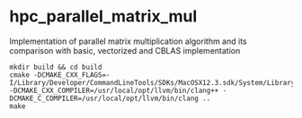 # hpc_parallel_matrix_mul
Implementation of parallel matrix multiplication algorithm and its comparison with basic, vectorized and CBLAS implementation

```
mkdir build && cd build
cmake -DCMAKE_CXX_FLAGS=-I/Library/Developer/CommandLineTools/SDKs/MacOSX12.3.sdk/System/Library/Frameworks/Accelerate.framework/Versions/A/Frameworks/vecLib.framework/Versions/A/Headers -DCMAKE_CXX_COMPILER=/usr/local/opt/llvm/bin/clang++ -DCMAKE_C_COMPILER=/usr/local/opt/llvm/bin/clang ..
make
```